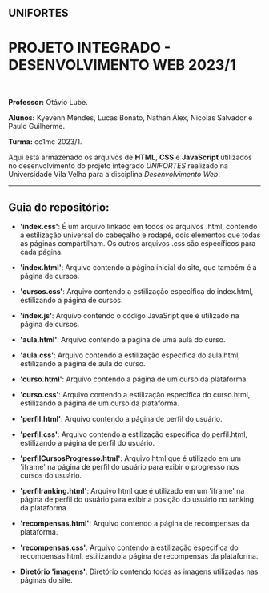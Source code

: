 ## UNIFORTES
# PROJETO INTEGRADO - DESENVOLVIMENTO WEB 2023/1

<br>


**Professor:** Otávio Lube.

**Alunos:** Kyevenn Mendes, Lucas Bonato, Nathan Álex, Nicolas Salvador e Paulo Guilherme.

**Turma:** cc1mc 2023/1.

Aqui está armazenado os arquivos de **HTML**, **CSS** e **JavaScript** utilizados no desenvolvimento do projeto integrado *UNIFORTES* realizado na Universidade Vila Velha para a disciplina *Desenvolvimento Web*.

<hr>

## Guia do repositório:

* **'index.css'**: É um arquivo linkado em todos os arquivos .html, contendo a estilização universal do cabeçalho e rodapé, dois elementos que todas as páginas compartilham. Os outros arquivos .css são específicos para cada página.

* **'index.html'**: Arquivo contendo a página inicial do site, que também é a página de cursos.

* **'cursos.css'**: Arquivo contendo a estilização específica do index.html, estilizando a página de cursos.

* **'index.js'**: Arquivo contendo o código JavaSript que é utilizado na página de cursos.

* **'aula.html'**: Arquivo contendo a página de uma aula do curso.

* **'aula.css'**: Arquivo contendo a estilização específica do aula.html, estilizando a página de aula do curso.

* **'curso.html'**: Arquivo contendo a página de um curso da plataforma.

* **'curso.css'**: Arquivo contendo a estilização específica do curso.html, estilizando a página de um curso da plataforma.

* **'perfil.html'**: Arquivo contendo a página de perfil do usuário.

* **'perfil.css'**: Arquivo contendo a estilização específica do perfil.html, estilizando a página de perfil do usuário.

* **'perfilCursosProgresso.html'**: Arquivo html que é utilizado em um 'iframe' na página de perfil do usuário para exibir o progresso nos cursos do usuário.

* **'perfilranking.html'**: Arquivo html que é utilizado em um 'iframe' na página de perfil do usuário para exibir a posição do usuário no ranking da plataforma.
 
* **'recompensas.html'**: Arquivo contendo a página de recompensas da plataforma.

* **'recompensas.css'**: Arquivo contendo a estilização específica do recompensas.html, estilizando a página de recompensas da plataforma.

* **Diretório 'imagens'**: Diretório contendo todas as imagens utilizadas nas páginas do site.
